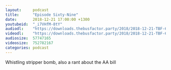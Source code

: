 ```yaml
---
layout:     podcast
title:      "Episode Sixty-Nine"
date:       2018-12-21 17:00:00 +1300
youtubeid:  "_i7VHfM-8tY"
audiodl:    "https://downloads.thebusfactor.party/2018/2018-12-21-TBF-69.mp3"
videodl:    "https://downloads.thebusfactor.party/2018/2018-12-21-TBF-69.mp4"
audiosize:  57747165
videosize:  752782167
categories: podcast
---
```

Whistling stripper bomb, also a rant about the AA bill
